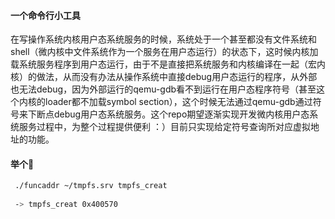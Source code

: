 #### 一个命令行小工具

在写操作系统内核用户态系统服务的时候，系统处于一个甚至都没有文件系统和shell（微内核中文件系统作为一个服务在用户态运行）的状态下，这时候内核加载系统服务程序到用户态运行，由于不是直接把系统服务和内核编译在一起（宏内核）的做法，从而没有办法从操作系统中直接debug用户态运行的程序，从外部也无法debug，因为外部运行的qemu-gdb看不到运行在用户态程序符号（甚至这个内核的loader都不加载symbol section），这个时候无法通过qemu-gdb通过符号来下断点debug用户态系统服务。这个repo期望逐渐实现开发微内核用户态系统服务过程中，为整个过程提供便利 ：）目前只实现给定符号查询所对应虚拟地址的功能。

#### 举个🌰
```bash
 ./funcaddr ~/tmpfs.srv tmpfs_creat
 
 -> tmpfs_creat 0x400570

```
